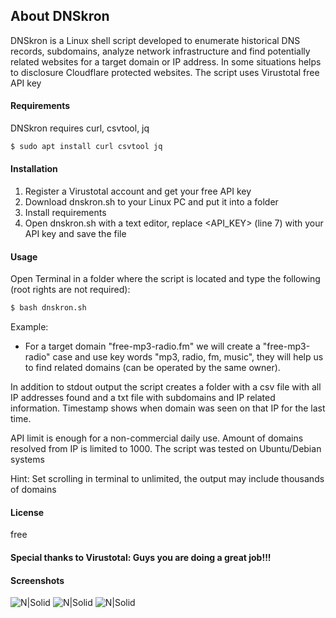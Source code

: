 ## About DNSkron

DNSkron is a Linux shell script developed to enumerate historical DNS records, subdomains, analyze network infrastructure and find potentially related websites for a target domain or IP address. In some situations helps to disclosure Cloudflare protected websites. The script uses Virustotal free API key

#### Requirements

DNSkron requires curl, csvtool, jq

```sh
$ sudo apt install curl csvtool jq
```
#### Installation

1. Register a Virustotal account and get your free API key
2. Download dnskron.sh to your Linux PC and put it into a folder
3. Install requirements
4. Open dnskron.sh with a text editor, replace <API_KEY> (line 7) with your API key and save the file

#### Usage

Open Terminal in a folder where the script is located and type the following (root rights are not required):
```sh
$ bash dnskron.sh
```
Example:

- For a target domain "free-mp3-radio.fm" we will create a "free-mp3-radio" case and use key words "mp3, radio, fm, music", they will help us to find related domains (can be operated by the same owner). 

In addition to stdout output the script creates a folder with a csv file with all IP addresses found and a txt file with subdomains and IP related information. Timestamp shows when domain was seen on that IP for the last time.

API limit is enough for a non-commercial daily use. Amount of domains resolved from IP is limited to 1000. The script was tested on Ubuntu/Debian systems

Hint: Set scrolling in terminal to unlimited, the output may include thousands of domains

#### License

free

#### Special thanks to Virustotal: Guys you are doing a great job!!!

#### Screenshots

![N|Solid](https://github.com/samb00ka/DNSkron/blob/main/Screenshot-1.png)
![N|Solid](https://github.com/samb00ka/DNSkron/blob/main/Screenshot-2.png)
![N|Solid](https://github.com/samb00ka/DNSkron/blob/main/Screenshot-3.png)
